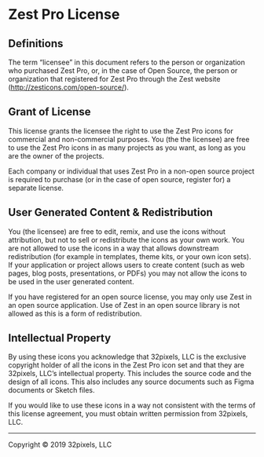 Zest Pro License
================


## Definitions

The term “licensee” in this document refers to the person or organization who
purchased Zest Pro, or, in the case of Open Source, the person or organization
that registered for Zest Pro through the Zest website
(http://zesticons.com/open-source/).


## Grant of License

This license grants the licensee the right to use the Zest Pro icons for
commercial and non-commercial purposes. You (the the licensee) are free to use
the Zest Pro icons in as many projects as you want, as long as you are the
owner of the projects.

Each company or individual that uses Zest Pro in a non-open source project is
required to purchase (or in the case of open source, register for) a separate
license.


## User Generated Content & Redistribution

You (the licensee) are free to edit, remix, and use the icons without
attribution, but not to sell or redistribute the icons as your own work. You
are not allowed to use the icons in a way that allows downstream redistribution
(for example in templates, theme kits, or your own icon sets). If your
application or project allows users to create content (such as web pages, blog
posts, presentations, or PDFs) you may not allow the icons to be used in the
user generated content.

If you have registered for an open source license, you may only use Zest in an
open source application. Use of Zest in an open source library is not allowed
as this is a form of redistribution.


## Intellectual Property

By using these icons you acknowledge that 32pixels, LLC is the exclusive
copyright holder of all the icons in the Zest Pro icon set and that they are
32pixels, LLC’s intellectual property. This includes the source code and the
design of all icons. This also includes any source documents such as Figma
documents or Sketch files.

If you would like to use these icons in a way not consistent with the terms of
this license agreement, you must obtain written permission from 32pixels, LLC.


---

Copyright © 2019 32pixels, LLC
